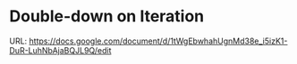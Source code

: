 # Double-down on Iteration

URL: https://docs.google.com/document/d/1tWgEbwhahUgnMd38e_i5izK1-DuR-LuhNbAjaBQJL9Q/edit
